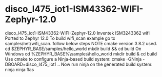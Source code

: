 # disco_l475_iot1-ISM43362-WIFI-Zephyr-12.0
disco_l475_iot1-ISM43362-WIFI-Zephyr-12.0  Inventek ISM3243362 wifi Ported to Zephyr 12.0  To build wifi_scan example go to samples/net/wifi_scan. follow below steps NOTE cmake version 3.8.2 used.  cd $ZEPHYR_BASE/samples/hello_world mkdir build &amp;&amp; cd build On Windows  cd %ZEPHYR_BASE%\samples\hello_world mkdir build &amp; cd build Use cmake to configure a Ninja-based build system:  cmake -GNinja -DBOARD=disco_l475_iot1 .. Now run ninja on the generated build system:  ninja ninja flas

